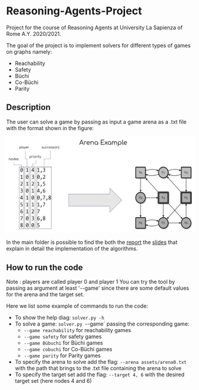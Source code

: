 # Reasoning-Agents-Project

Project for the course of Reasoning Agents at University La Sapienza of Rome A.Y. 2020/2021.

The goal of the project is to implement solvers for different types of games on graphs namely:

- Reachability
- Safety
- Büchi
- Co-Büchi
- Parity

## Description
The user can solve a game by passing as input a game arena as a .txt file with the format shown in the figure:

![Arena example](figs/arena_example.png?raw=true "Arena example")

In the main folder is possible to find the both the [report](Reasoning%20Agents%20Report.pdf) the [slides](Slides%20-%20Games%20on%20Graphs.pdf) that explain in detail the implementation of the algorithms.

## How to run the code
Note : players are called player 0 and player 1
You can try the tool by passing as argument at least '--game' since there are some default values for the arena and the target set.

Here we list some example of commands to run the code:
- To show the help diag: `solver.py -h`
- To solve a game: `solver.py `--game` passing the corresponding game:
  - `--game reachability` for reachability games
  - `--game safety` for safety games
  - `--game Bübuchi` for Büchi games
  - `--game cobuchi` for Co-Büchi games
  - `--game parity` for Parity games
- To specify the arena to solve add the flag: `--arena assets/arena0.txt` with the path that brings to the .txt file containing the arena to solve
- To specify the target set add the flag: `--target 4, 6` with the desired target set (here nodes 4 and 6)

